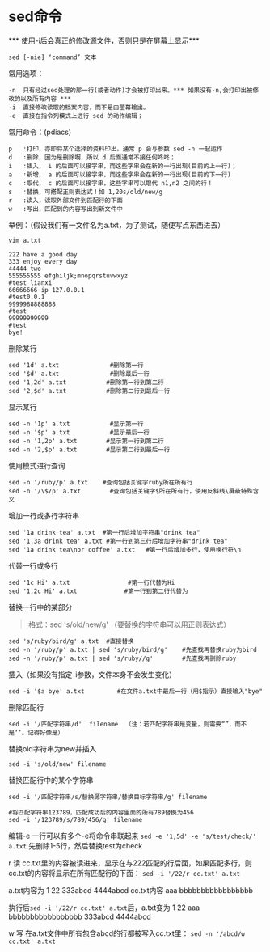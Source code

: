 # sed命令
*** 使用-i后会真正的修改源文件，否则只是在屏幕上显示***

`sed [-nie] ‘command’ 文本`

常用选项：
```
-n  只有经过sed处理的那一行(或者动作)才会被打印出来。*** 如果没有-n,会打印出被修改的以及所有内容 ***
-i  直接修改读取的档案内容，而不是由萤幕输出。
-e  直接在指令列模式上进行 sed 的动作编辑；
```
常用命令：(pdiacs)
```
p   ∶打印，亦即将某个选择的资料印出。通常 p 会与参数 sed -n 一起运作
d   ∶删除，因为是删除啊，所以 d 后面通常不接任何咚咚；
i   ∶插入， i 的后面可以接字串，而这些字串会在新的一行出现(目前的上一行)；
a   ∶新增， a 的后面可以接字串，而这些字串会在新的一行出现(目前的下一行)
c   ∶取代， c 的后面可以接字串，这些字串可以取代 n1,n2 之间的行！
s   ∶替换，可搭配正则表达式！如 1,20s/old/new/g
r   :读入，读取外部文件到匹配行的下面
w   :写出，匹配到的内容写出到新文件中
```
举例：（假设我们有一文件名为a.txt，为了测试，随便写点东西进去）

`vim a.txt`

```
222 have a good day
333 enjoy every day
44444 two
555555555 efghiljk;mnopqrstuvwxyz
#test lianxi
66666666 ip 127.0.0.1
#test0.0.1
9999988888888
#test
99999999999
#test
bye!
```


删除某行

```
sed '1d' a.txt              #删除第一行 
sed '$d' a.txt              #删除最后一行
sed '1,2d' a.txt           #删除第一行到第二行
sed '2,$d' a.txt           #删除第二行到最后一行
```

显示某行

```
sed -n '1p' a.txt           #显示第一行 
sed -n '$p' a.txt           #显示最后一行
sed -n '1,2p' a.txt        #显示第一行到第二行
sed -n '2,$p' a.txt        #显示第二行到最后一行
```

使用模式进行查询

```
sed -n '/ruby/p' a.txt    #查询包括关键字ruby所在所有行
sed -n '/\$/p' a.txt        #查询包括关键字$所在所有行，使用反斜线\屏蔽特殊含义
```

增加一行或多行字符串

```
sed '1a drink tea' a.txt  #第一行后增加字符串"drink tea"
sed '1,3a drink tea' a.txt #第一行到第三行后增加字符串"drink tea"
sed '1a drink tea\nor coffee' a.txt   #第一行后增加多行，使用换行符\n
```

代替一行或多行

```
sed '1c Hi' a.txt                #第一行代替为Hi
sed '1,2c Hi' a.txt             #第一行到第二行代替为
```

替换一行中的某部分

> 格式：sed 's/old/new/g'   （要替换的字符串可以用正则表达式）

```
sed 's/ruby/bird/g' a.txt  #直接替换
sed -n '/ruby/p' a.txt | sed 's/ruby/bird/g'    #先查找再替换ruby为bird
sed -n '/ruby/p' a.txt | sed 's/ruby//g'        #先查找再删除ruby
```

插入（如果没有指定-i参数，文件本身不会发生变化）
```
sed -i '$a bye' a.txt         #在文件a.txt中最后一行（用$指示）直接输入"bye"
```

删除匹配行

```
sed -i '/匹配字符串/d'  filename  （注：若匹配字符串是变量，则需要“”，而不是‘’。记得好像是）
```

替换old字符串为new并插入
```
sed -i 's/old/new' filename
```

替换匹配行中的某个字符串

```
sed -i '/匹配字符串/s/替换源字符串/替换目标字符串/g' filename

#将匹配字符串123789，匹配成功后的内容里面的所有789替换为456
sed -i '/123789/s/789/456/g' filename
```

编辑-e 一行可以有多个-e将命令串联起来
`sed -e '1,5d' -e 's/test/check/' a.txt`
先删除1-5行，然后替换test为check


r 读
cc.txt里的内容被读进来，显示在与222匹配的行后面，如果匹配多行，则cc.txt的内容将显示在所有匹配行的下面：
`sed -i '/22/r cc.txt' a.txt`

a.txt内容为
1
22
333abcd
4444abcd
cc.txt内容
aaa
bbbbbbbbbbbbbbbbb

执行后`sed -i '/22/r cc.txt' a.txt`后，a.txt变为
1
22
aaa
bbbbbbbbbbbbbbbbb
333abcd
4444abcd


w 写
在a.txt文件中所有包含abcd的行都被写入cc.txt里：
`sed -n '/abcd/w cc.txt' a.txt`

